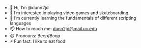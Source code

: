 - 👋 Hi, I’m @dunn2jd
- 👀 I’m interested in playing video games and skateboarding.
- 🌱 I’m currently learning the fundamentals of different scripting languages
- 📫 How to reach me: dunn2jd@mail.uc.edu
- 😄 Pronouns: Beep/Boop
- ⚡ Fun fact: I like to eat food

<!---
dunn2jd/dunn2jd is a ✨ special ✨ repository because its `README.md` (this file) appears on your GitHub profile.
You can click the Preview link to take a look at your changes.
--->
